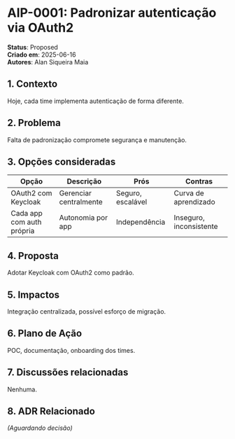 # AIP-0001: Padronizar autenticação via OAuth2

**Status**: Proposed  
**Criado em**: 2025-06-16  
**Autores**: Alan Siqueira Maia

## 1. Contexto
Hoje, cada time implementa autenticação de forma diferente.

## 2. Problema
Falta de padronização compromete segurança e manutenção.

## 3. Opções consideradas

| Opção                     | Descrição                      | Prós                 | Contras             |
|--------------------------|--------------------------------|----------------------|---------------------|
| OAuth2 com Keycloak      | Gerenciar centralmente         | Seguro, escalável    | Curva de aprendizado |
| Cada app com auth própria| Autonomia por app              | Independência         | Inseguro, inconsistente |

## 4. Proposta
Adotar Keycloak com OAuth2 como padrão.

## 5. Impactos
Integração centralizada, possível esforço de migração.

## 6. Plano de Ação
POC, documentação, onboarding dos times.

## 7. Discussões relacionadas
Nenhuma.

## 8. ADR Relacionado
_(Aguardando decisão)_
